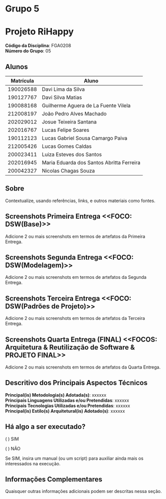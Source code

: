 # Grupo 5

# Projeto RiHappy

**Código da Disciplina**: FGA0208<br>
**Número do Grupo**: 05<br>

## Alunos

|Matrícula | Aluno |
| -- | -- |
| 190026588 | Davi Lima da Silva |	                        
| 190127767 | Davi Silva Matias |	                        
| 190088168 | Guilherme Aguera de La Fuente Vilela | 	    
| 212008197 | João Pedro Alves Machado |	                
| 202029012 | Josue Teixeira Santana |	                    
| 202016767 | Lucas Felipe Soares |	                        
| 190112123 | Lucas Gabriel Sousa Camargo Paiva |	        
| 212005426 | Lucas Gomes Caldas |	                        
| 200023411 | Luiza Esteves dos Santos |	                
| 202016945 | Maria Eduarda dos Santos Abritta Ferreira |
| 200042327 | Nicolas Chagas Souza |

## Sobre

Contextualize, usando referências, links, e outros materiais como fontes.

## Screenshots Primeira Entrega <<FOCO: DSW(Base)>>

Adicione 2 ou mais screenshots em termos de artefatos da Primeira Entrega.

## Screenshots Segunda Entrega <<FOCO: DSW(Modelagem)>>

Adicione 2 ou mais screenshots em termos de artefatos da Segunda Entrega.

## Screenshots Terceira Entrega <<FOCO: DSW(Padrões de Projeto)>>

Adicione 2 ou mais screenshots em termos de artefatos da Terceira Entrega.

## Screenshots Quarta Entrega (FINAL) <<FOCOS: Arquitetura & Reutilização de Software & PROJETO FINAL>>

Adicione 2 ou mais screenshots em termos de artefatos da Quarta Entrega.

## Descritivo dos Principais Aspectos Técnicos

**Principal(is) Metodologia(s) Adotada(s)**: xxxxxx<br>
**Principais Linguagens Utilizadas e/ou Pretendidas**: xxxxxx<br>
**Principais Tecnologias Utilizadas e/ou Pretendidas**: xxxxxx<br>
**Principal(is) Estilo(s) Arquitetural(is) Adotado(s)**: xxxxxx<br>

## Há algo a ser executado?

( ) SIM

( ) NÃO


Se SIM, insira um manual (ou um script) para auxiliar ainda mais os interessados na execução.

## Informações Complementares

Quaisquer outras informações adicionais podem ser descritas nessa seção.
